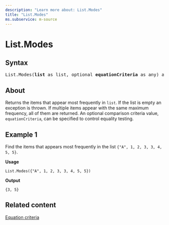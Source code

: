 ```yaml
---
description: "Learn more about: List.Modes"
title: "List.Modes"
ms.subservice: m-source
---
```

# List.Modes

## Syntax

<pre>
List.Modes(<b>list</b> as list, optional <b>equationCriteria</b> as any) as list
</pre>
  
## About

Returns the items that appear most frequently in `list`. If the list is empty an exception is thrown. If multiple items appear with the same maximum frequency, all of them are returned. An optional comparison criteria value, `equationCriteria`, can be specified to control equality testing.

## Example 1

Find the items that appears most frequently in the list `{"A", 1, 2, 3, 3, 4, 5, 5}`.

**Usage**

```powerquery-m
List.Modes({"A", 1, 2, 3, 3, 4, 5, 5})
```

**Output**

`{3, 5}`

## Related content

[Equation criteria](list-functions.md#equation-criteria)
